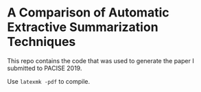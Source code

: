 # A Comparison of Automatic Extractive Summarization Techniques

This repo contains the code that was used to generate the paper I submitted to PACISE 2019.

Use `latexmk -pdf` to compile.
